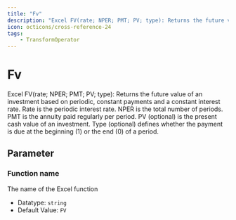 ```yaml
---
title: "Fv"
description: "Excel FV(rate; NPER; PMT; PV; type): Returns the future value of an investment based on periodic, constant payments and a constant interest rate. Rate is the periodic interest rate. NPER is the total number of periods. PMT is the annuity paid regularly per period. PV (optional) is the present cash value of an investment. Type (optional) defines whether the payment is due at the beginning (1) or the end (0) of a period."
icon: octicons/cross-reference-24
tags: 
    - TransformOperator
---
```

# Fv
<!-- This file was generated - DO NOT CHANGE IT MANUALLY -->



Excel FV(rate; NPER; PMT; PV; type): Returns the future value of an investment based on periodic, constant payments and a constant interest rate. Rate is the periodic interest rate. NPER is the total number of periods. PMT is the annuity paid regularly per period. PV (optional) is the present cash value of an investment. Type (optional) defines whether the payment is due at the beginning (1) or the end (0) of a period.

## Parameter

### Function name

The name of the Excel function

- Datatype: `string`
- Default Value: `FV`



